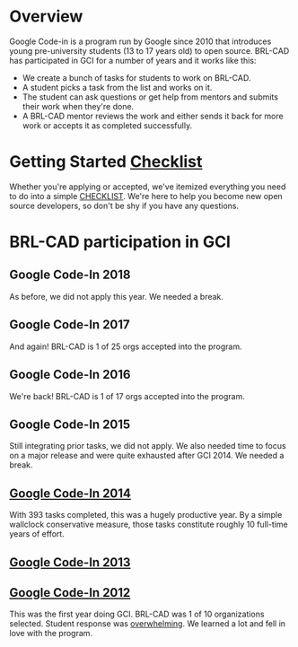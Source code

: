 # Overview

Google Code-in is a program run by Google since 2010 that introduces
young pre-university students (13 to 17 years old) to open source.
BRL-CAD has participated in GCI for a number of years and it works like
this:

-   We create a bunch of tasks for students to work on BRL-CAD.
-   A student picks a task from the list and works on it.
-   The student can ask questions or get help from mentors and submits
    their work when they're done.
-   A BRL-CAD mentor reviews the work and either sends it back for more
    work or accepts it as completed successfully.

# Getting Started [Checklist](Google_Code_In/Checklist.md)

Whether you're applying or accepted, we've itemized everything you need
to do into a simple
[CHECKLIST](Google_Code_In/Checklist.md). We're here
to help you become new open source developers, so don't be shy if you
have any questions.

# BRL-CAD participation in GCI

## Google Code-In 2018

As before, we did not apply this year. We needed a break.

## Google Code-In 2017

And again! BRL-CAD is 1 of 25 orgs accepted into the program.

## Google Code-In 2016

We're back! BRL-CAD is 1 of 17 orgs accepted into the program.

## Google Code-In 2015

Still integrating prior tasks, we did not apply. We also needed time to
focus on a major release and were quite exhausted after GCI 2014. We
needed a break.

## [Google Code-In 2014](Google_Code_In/2014.md)

With 393 tasks completed, this was a hugely productive year. By a simple
wallclock conservative measure, those tasks constitute roughly 10
full-time years of effort.

## [Google Code-In 2013](Google_Code_In/2013.md)

## [Google Code-In 2012](Google_Code_In/2012.md)

This was the first year doing GCI. BRL-CAD was 1 of 10 organizations
selected. Student response was
[overwhelming](misc/Community_Publication_Portal.md#BRL-CAD_Accomplishments_:_GCI_2012).
We learned a lot and fell in love with the program.
